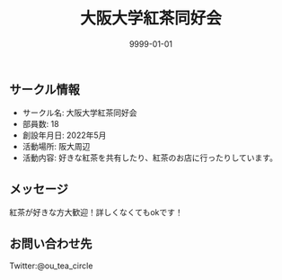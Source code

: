 ﻿---
title: '大阪大学紅茶同好会'
excerpt: ''
date: '9999-01-01'
iconImage: '/assets/default/icon.png'
coverImage: '/assets/default/cover.jpg'
ogImage:
  url: '/assets/default/cover.jpg'
tags:
  - 'サークル'
---

## サークル情報
- サークル名: 大阪大学紅茶同好会
- 部員数: 18
- 創設年月日: 2022年5月
- 活動場所: 阪大周辺
- 活動内容: 好きな紅茶を共有したり、紅茶のお店に行ったりしています。

## メッセージ
紅茶が好きな方大歓迎！詳しくなくてもokです！

## お問い合わせ先
Twitter:@ou_tea_circle

